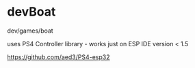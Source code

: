 # devBoat
dev/games/boat

uses PS4 Controller library - works just on ESP IDE version < 1.5

https://github.com/aed3/PS4-esp32

